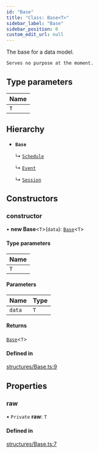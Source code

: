 ```yaml
---
id: "Base"
title: "Class: Base<T>"
sidebar_label: "Base"
sidebar_position: 0
custom_edit_url: null
---
```


The base for a data model.

`Serves no purpose at the moment.`

## Type parameters

| Name |
| :------ |
| `T` |

## Hierarchy

- **`Base`**

  ↳ [`Schedule`](Schedule-1.md)

  ↳ [`Event`](Event.md)

  ↳ [`Session`](Session.md)

## Constructors

### constructor

• **new Base**\<`T`\>(`data`): [`Base`](Base.md)\<`T`\>

#### Type parameters

| Name |
| :------ |
| `T` |

#### Parameters

| Name | Type |
| :------ | :------ |
| `data` | `T` |

#### Returns

[`Base`](Base.md)\<`T`\>

#### Defined in

[structures/Base.ts:9](https://github.com/marinofranz/f1-api-client/blob/main/src/structures/Base.ts#L9)

## Properties

### raw

• `Private` **raw**: `T`

#### Defined in

[structures/Base.ts:7](https://github.com/marinofranz/f1-api-client/blob/main/src/structures/Base.ts#L7)

